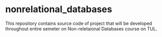 # nonrelational_databases
This repository contains source code of project that will be developed throughout entire semeter on Non-reletaional Databases course on TUL.
